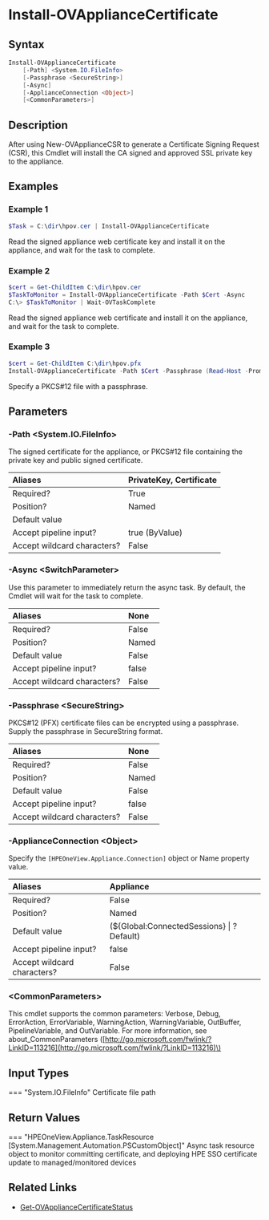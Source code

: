 ﻿---
description: Install signed private key.
---

# Install-OVApplianceCertificate

## Syntax

```powershell
Install-OVApplianceCertificate
    [-Path] <System.IO.FileInfo>
    [-Passphrase <SecureString>]
    [-Async]
    [-ApplianceConnection <Object>]
    [<CommonParameters>]
```

## Description

After using New-OVApplianceCSR to generate a Certificate Signing Request (CSR), this Cmdlet will install the CA signed and approved SSL private key to the appliance.

## Examples

###  Example 1 

```powershell
$Task = C:\dir\hpov.cer | Install-OVApplianceCertificate
```

Read the signed appliance web certificate key and install it on the appliance, and wait for the task to complete.

###  Example 2 

```powershell
$cert = Get-ChildItem C:\dir\hpov.cer 
$TaskToMonitor = Install-OVApplianceCertificate -Path $Cert -Async
C:\> $TaskToMonitor | Wait-OVTaskComplete
```

Read the signed appliance web certificate and install it on the appliance, and wait for the task to complete.

###  Example 3 

```powershell
$cert = Get-ChildItem C:\dir\hpov.pfx 
Install-OVApplianceCertificate -Path $Cert -Passphrase (Read-Host -Prompt Passphrase -AsSecureString)
```

Specify a PKCS#12 file with a passphrase.

## Parameters

### -Path &lt;System.IO.FileInfo&gt;

The signed certificate for the appliance, or PKCS#12 file containing the private key and public signed certificate.

| Aliases | PrivateKey, Certificate |
| :--- | :--- |
| Required? | True |
| Position? | Named |
| Default value |  |
| Accept pipeline input? | true (ByValue) |
| Accept wildcard characters? | False |

### -Async &lt;SwitchParameter&gt;

Use this parameter to immediately return the async task.  By default, the Cmdlet will wait for the task to complete.

| Aliases | None |
| :--- | :--- |
| Required? | False |
| Position? | Named |
| Default value | False |
| Accept pipeline input? | false |
| Accept wildcard characters? | False |

### -Passphrase &lt;SecureString&gt;

PKCS#12 (PFX) certificate files can be encrypted using a passphrase.  Supply the passphrase in SecureString format.

| Aliases | None |
| :--- | :--- |
| Required? | False |
| Position? | Named |
| Default value | False |
| Accept pipeline input? | false |
| Accept wildcard characters? | False |

### -ApplianceConnection &lt;Object&gt;

Specify the `[HPEOneView.Appliance.Connection]` object or Name property value.

| Aliases | Appliance |
| :--- | :--- |
| Required? | False |
| Position? | Named |
| Default value | (${Global:ConnectedSessions} &vert; ? Default) |
| Accept pipeline input? | false |
| Accept wildcard characters? | False |

### &lt;CommonParameters&gt;

This cmdlet supports the common parameters: Verbose, Debug, ErrorAction, ErrorVariable, WarningAction, WarningVariable, OutBuffer, PipelineVariable, and OutVariable. For more information, see about\_CommonParameters \([http://go.microsoft.com/fwlink/?LinkID=113216](http://go.microsoft.com/fwlink/?LinkID=113216)\)

## Input Types

=== "System.IO.FileInfo"
    Certificate file path
    

## Return Values

=== "HPEOneView.Appliance.TaskResource [System.Management.Automation.PSCustomObject]"
    Async task resource object to monitor committing certificate, and deploying HPE SSO certificate update to managed/monitored devices
    

## Related Links

* [Get-OVApplianceCertificateStatus](get-ovappliancecertificatestatus.md)
